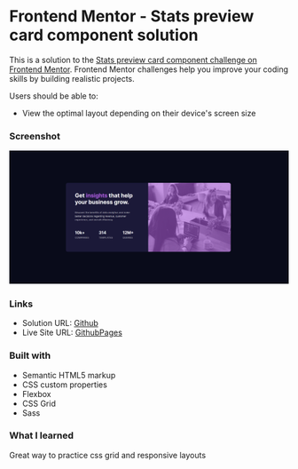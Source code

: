 # Frontend Mentor - Stats preview card component solution

This is a solution to the [Stats preview card component challenge on Frontend Mentor](https://www.frontendmentor.io/challenges/stats-preview-card-component-8JqbgoU62). Frontend Mentor challenges help you improve your coding skills by building realistic projects.

Users should be able to:

- View the optimal layout depending on their device's screen size

### Screenshot

![](./images/Screenshot%202023-08-28%20230535.png)

### Links

- Solution URL: [Github](https://github.com/jmmaglonzo/Stats-preview-card-component)
- Live Site URL: [GithubPages](https://jmmaglonzo.github.io/Stats-preview-card-component/)

### Built with

- Semantic HTML5 markup
- CSS custom properties
- Flexbox
- CSS Grid
- Sass

### What I learned

Great way to practice css grid and responsive layouts
